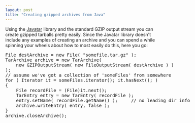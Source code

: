 ```yaml
---
layout: post
title: "Creating gzipped archives from Java"
---
```




Using the <a href="http://www.trustice.com/java/tar/">Javatar</a> library and the standard GZIP output stream you can create gzipped tarballs pretty easily. Since the Javatar library doesn't include any examples of creating an archive and you can spend a while spinning your wheels about how to most easily do this, here you go:
<pre class="sourceCode">
File destArchive = new File( "somefile.tar.gz" );
TarArchive archive = new TarArchive(
    new GZIPOutputStream( new FileOutputStream( destArchive ) )
);
// assume we've got a collection of 'someFiles' from somewhere
for ( Iterator it = someFiles.iterator(); it.hasNext(); )
{
    File recordFile = (File)it.next();
    TarEntry entry = new TarEntry( recordFile );
    entry.setName( recordFile.getName() );     // no leading dir info
    archive.writeEntry( entry, false );
}
archive.closeArchive();
</pre>



